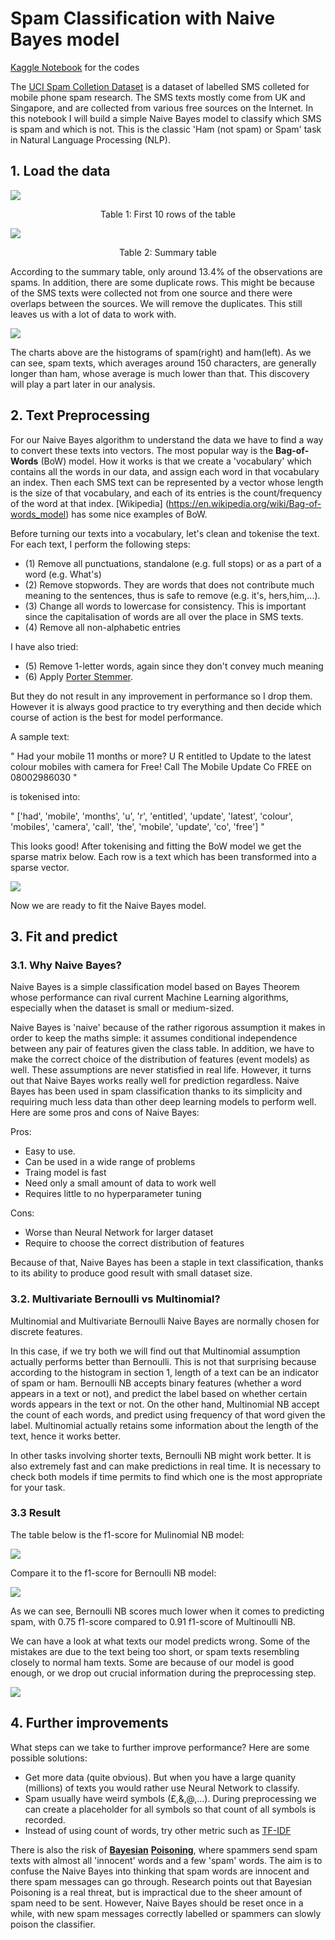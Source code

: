 # Spam Classification with Naive Bayes model

[Kaggle Notebook](https://www.kaggle.com/sonha264/naive-bayes-spam-classifier) for the codes

The [UCI Spam Colletion Dataset](https://archive.ics.uci.edu/ml/datasets/SMS+Spam+Collection) is a dataset of labelled SMS colleted for mobile phone spam research. The SMS texts mostly come from UK and Singapore, and are collected from various free sources on the Internet. In this notebook I will build a simple Naive Bayes model to classify which SMS is spam and which is not. This is the classic 'Ham (not spam) or Spam' task in Natural Language Processing (NLP).

## 1. Load the data
![](figures/table_1.png)
<p align="center"> 
  Table 1: First 10 rows of the table 
</p>

![](figures/table_2.png)
<p align="center"> 
  Table 2: Summary table
</p>

According to the summary table, only around 13.4% of the observations are spams. In addition, there are some duplicate rows. This might be because of the SMS texts were collected not from one source and there were overlaps between the sources. We will remove the duplicates. This still leaves us with a lot of data to work with.

![](figures/hist_1.png)

The charts above are the histograms of spam(right) and ham(left). As we can see, spam texts, which averages around 150 characters, are generally longer than ham, whose average is much lower than that. This discovery will play a part later in our analysis.

## 2. Text Preprocessing

For our Naive Bayes algorithm to understand the data we have to find a way to convert these texts into vectors. The most popular way is the **Bag-of-Words** (BoW) model. How it works is that we create a 'vocabulary' which contains all the words in our data, and assign each word in that vocabulary an index. Then each SMS text can be represented by a vector whose length is the size of that vocabulary, and each of its entries is the count/frequency of the word at that index. [Wikipedia] (https://en.wikipedia.org/wiki/Bag-of-words_model) has some nice examples of BoW.

Before turning our texts into a vocabulary, let's clean and tokenise the text. For each text, I perform the following steps:
- (1) Remove all punctuations, standalone (e.g. full stops) or as a part of a word (e.g. What's)
- (2) Remove stopwords. They are words that does not contribute much meaning to the sentences, thus is safe to remove (e.g. it's, hers,him,...).
- (3) Change all words to lowercase for consistency. This is important since the capitalisation of words are all over the place in SMS texts.
- (4) Remove all non-alphabetic entries 

I have also tried:
- (5) Remove 1-letter words, again since they don't convey much meaning
- (6) Apply [Porter Stemmer](https://tartarus.org/martin/PorterStemmer/).

But they do not result in any improvement in performance so I drop them. However it is always good practice to try everything and then decide which course of action is the best for model performance.

A sample text:

" Had your mobile 11 months or more? U R entitled to Update to the latest colour mobiles with camera for Free! Call The Mobile Update Co FREE on 08002986030 " 

is tokenised into:

" ['had', 'mobile', 'months', 'u', 'r', 'entitled', 'update', 'latest', 'colour', 'mobiles', 'camera', 'call', 'the', 'mobile', 'update', 'co', 'free'] "

This looks good! After tokenising and fitting the BoW model we get the sparse matrix below. Each row is a text which has been transformed into a sparse vector.

![](figures/ans_1.png)

Now we are ready to fit the Naive Bayes model.

## 3. Fit and predict

### 3.1. Why Naive Bayes? 

Naive Bayes is a simple classification model based on Bayes Theorem whose performance can rival current Machine Learning algorithms, especially when the dataset is small or medium-sized. 

Naive Bayes is 'naive' because of the rather rigorous assumption it makes in order to keep the maths simple: it assumes conditional independence between any pair of features given the class table. In addition, we have to make the correct choice of the distribution of features (event models) as well. These assumptions are never statisfied in real life. However, it turns out that Naive Bayes works really well for prediction regardless. Naive Bayes has been used in spam classification thanks to its simplicity and requiring much less data than other deep learning models to perform well. Here are some pros and cons of Naive Bayes:

Pros:
- Easy to use.
- Can be used in a wide range of problems
- Traing model is fast
- Need only a small amount of data to work well
- Requires little to no hyperparameter tuning

Cons:
- Worse than Neural Network for larger dataset
- Require to choose the correct distribution of features

Because of that, Naive Bayes has been a staple in text classification, thanks to its ability to produce good result with small dataset size.

### 3.2. Multivariate Bernoulli vs Multinomial?

Multinomial and Multivariate Bernoulli Naive Bayes are normally chosen for discrete features. 

In this case, if we try both we will find out that Multinomial assumption actually performs better than Bernoulli. This is not that surprising because according to the histogram in section 1, length of a text can be an indicator of spam or ham. Bernoulli NB accepts binary features (whether a word appears in a text or not), and predict the label based on whether certain words appears in the text or not. On the other hand, Multinomial NB accept the count of each words, and predict using frequency of that word given the label. Multinomial actually retains some information about the length of the text, hence it works better. 

In other tasks involving shorter texts, Bernoulli NB might work better. It is also extremely fast and can make predictions in real time. It is necessary to check both models if time permits to find which one is the most appropriate for your task.

### 3.3 Result

The table below is the f1-score for Mulinomial NB model:

![](figures/table_3.png)

Compare it to the f1-score for Bernoulli NB model:

![](figures/table_4.png)

As we can see, Bernoulli NB scores much lower when it comes to predicting spam, with 0.75 f1-score compared to 0.91 f1-score of Multinoulli NB. 

We can have a look at what texts our model predicts wrong. Some of the mistakes are due to the text being too short, or spam texts resembling closely to normal ham texts. Some are because of our model is good enough, or we drop out crucial information during the preprocessing step.

![](figures/table_6.png)

## 4. Further improvements

What steps can we take to further improve performance? Here are some possible solutions:
- Get more data (quite obvious). But when you have a large quanity (millions) of texts you would rather use Neural Network to classify.
- Spam usually have weird symbols (£,&,@,...). During preprocessing we can create a placeholder for all symbols so that count of all symbols is recorded.
- Instead of using count of words, try other metric such as [TF-IDF](https://en.wikipedia.org/wiki/Tf%E2%80%93idf)

There is also the risk of [**Bayesian**](https://en.wikipedia.org/wiki/Bayesian_poisoning) [**Poisoning**](https://security.stackexchange.com/questions/12589/what-is-the-point-of-gibberish-spam/12592#12592), where spammers send spam texts with almost all 'innocent' words and a few 'spam' words. The aim is to confuse the Naive Bayes into thinking that spam words are innocent and there spam messages can go through. Research points out that Bayesian Poisoning is a real threat, but is impractical due to the sheer amount of spam need to be sent. However, Naive Bayes should be reset once in a while, with new spam messages correctly labelled or spammers can slowly poison the classifier.
